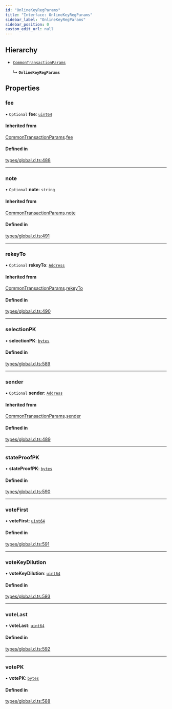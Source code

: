 ```yaml
---
id: "OnlineKeyRegParams"
title: "Interface: OnlineKeyRegParams"
sidebar_label: "OnlineKeyRegParams"
sidebar_position: 0
custom_edit_url: null
---
```


## Hierarchy

- [`CommonTransactionParams`](CommonTransactionParams.md)

  ↳ **`OnlineKeyRegParams`**

## Properties

### fee

• `Optional` **fee**: [`uint64`](../modules.md#uint64)

#### Inherited from

[CommonTransactionParams](CommonTransactionParams.md).[fee](CommonTransactionParams.md#fee)

#### Defined in

[types/global.d.ts:488](https://github.com/algorand-devrel/tealscript/blob/3275b18/types/global.d.ts#L488)

___

### note

• `Optional` **note**: `string`

#### Inherited from

[CommonTransactionParams](CommonTransactionParams.md).[note](CommonTransactionParams.md#note)

#### Defined in

[types/global.d.ts:491](https://github.com/algorand-devrel/tealscript/blob/3275b18/types/global.d.ts#L491)

___

### rekeyTo

• `Optional` **rekeyTo**: [`Address`](../classes/Address.md)

#### Inherited from

[CommonTransactionParams](CommonTransactionParams.md).[rekeyTo](CommonTransactionParams.md#rekeyto)

#### Defined in

[types/global.d.ts:490](https://github.com/algorand-devrel/tealscript/blob/3275b18/types/global.d.ts#L490)

___

### selectionPK

• **selectionPK**: [`bytes`](../modules.md#bytes)

#### Defined in

[types/global.d.ts:589](https://github.com/algorand-devrel/tealscript/blob/3275b18/types/global.d.ts#L589)

___

### sender

• `Optional` **sender**: [`Address`](../classes/Address.md)

#### Inherited from

[CommonTransactionParams](CommonTransactionParams.md).[sender](CommonTransactionParams.md#sender)

#### Defined in

[types/global.d.ts:489](https://github.com/algorand-devrel/tealscript/blob/3275b18/types/global.d.ts#L489)

___

### stateProofPK

• **stateProofPK**: [`bytes`](../modules.md#bytes)

#### Defined in

[types/global.d.ts:590](https://github.com/algorand-devrel/tealscript/blob/3275b18/types/global.d.ts#L590)

___

### voteFirst

• **voteFirst**: [`uint64`](../modules.md#uint64)

#### Defined in

[types/global.d.ts:591](https://github.com/algorand-devrel/tealscript/blob/3275b18/types/global.d.ts#L591)

___

### voteKeyDilution

• **voteKeyDilution**: [`uint64`](../modules.md#uint64)

#### Defined in

[types/global.d.ts:593](https://github.com/algorand-devrel/tealscript/blob/3275b18/types/global.d.ts#L593)

___

### voteLast

• **voteLast**: [`uint64`](../modules.md#uint64)

#### Defined in

[types/global.d.ts:592](https://github.com/algorand-devrel/tealscript/blob/3275b18/types/global.d.ts#L592)

___

### votePK

• **votePK**: [`bytes`](../modules.md#bytes)

#### Defined in

[types/global.d.ts:588](https://github.com/algorand-devrel/tealscript/blob/3275b18/types/global.d.ts#L588)
